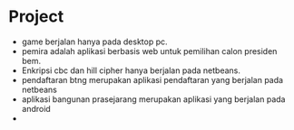 # Project
 - game berjalan hanya pada desktop pc.
 - pemira adalah aplikasi berbasis web untuk pemilihan calon presiden bem.
 - Enkripsi cbc dan hill cipher hanya berjalan pada netbeans.
 - pendaftaran btng merupakan aplikasi pendaftaran yang berjalan pada netbeans
 - aplikasi bangunan prasejarang merupakan aplikasi yang berjalan pada android
 - 
